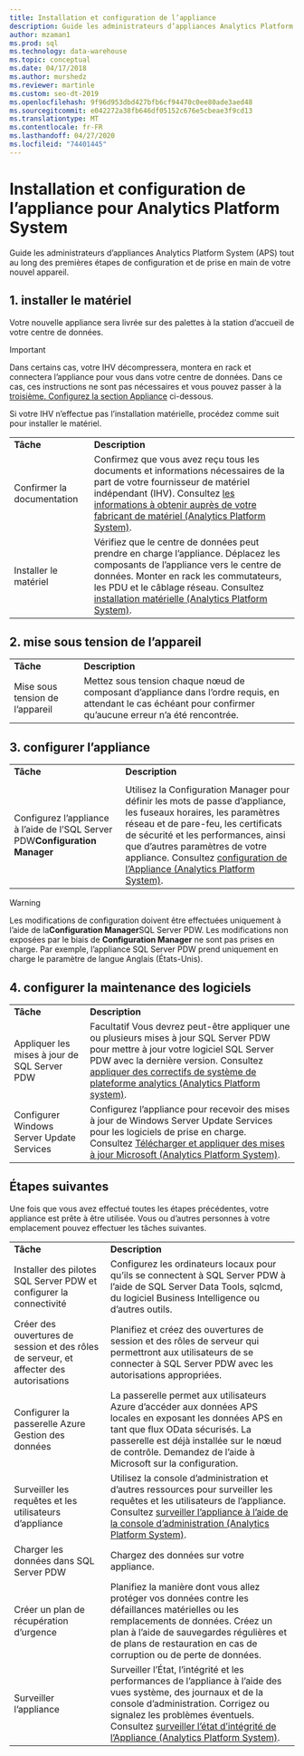```yaml
---
title: Installation et configuration de l’appliance
description: Guide les administrateurs d’appliances Analytics Platform System (APS) tout au long des premières étapes de configuration et de prise en main de votre nouvel appareil.
author: mzaman1
ms.prod: sql
ms.technology: data-warehouse
ms.topic: conceptual
ms.date: 04/17/2018
ms.author: murshedz
ms.reviewer: martinle
ms.custom: seo-dt-2019
ms.openlocfilehash: 9f96d953dbd427bfb6cf94470c0ee80ade3aed48
ms.sourcegitcommit: e042272a38fb646df05152c676e5cbeae3f9cd13
ms.translationtype: MT
ms.contentlocale: fr-FR
ms.lasthandoff: 04/27/2020
ms.locfileid: "74401445"
---
```

# <a name="appliance-installation-and-configuration-for-analytics-platform-system"></a>Installation et configuration de l’appliance pour Analytics Platform System
Guide les administrateurs d’appliances Analytics Platform System (APS) tout au long des premières étapes de configuration et de prise en main de votre nouvel appareil.  
  
<!-- MISSING LINKS ## <a name="BeforeYouBegin"></a>Before You Begin  
Before you begin to install, configure, and use your new appliance, we recommend reviewing information about the appliance components. Review the following to familiarize yourself with the appliance:  
  
-   Review [Understanding the Appliance Nodes and Hardware (SQL Server PDW)](assetId:///f60f419f-d1e1-403d-8cf9-07e7ef6d6627) to be sure you understand the components included in your new appliance.  
  
-   Review [Connecting to SQL Server PDW (SQL Server PDW)](assetId:///721851d5-e521-4d5b-ba6d-8e2e9d3c7808) to understand how and when appliance administrators will connect to each appliance node.  
-->

## <a name="1-install-the-hardware"></a><a name="InstallHardware"></a>1. installer le matériel  
Votre nouvelle appliance sera livrée sur des palettes à la station d’accueil de votre centre de données.  
  
> [!IMPORTANT]  
> Dans certains cas, votre IHV décompressera, montera en rack et connectera l’appliance pour vous dans votre centre de données. Dans ce cas, ces instructions ne sont pas nécessaires et vous pouvez passer à la [troisième. Configurez la section Appliance](#ConfigureAppliance) ci-dessous.  
  
Si votre IHV n’effectue pas l’installation matérielle, procédez comme suit pour installer le matériel.  
  
|||  
|-|-|  
|**Tâche**|**Description**|  
|Confirmer la documentation|Confirmez que vous avez reçu tous les documents et informations nécessaires de la part de votre fournisseur de matériel indépendant (IHV). Consultez [les informations à obtenir auprès de votre fabricant de matériel &#40;Analytics Platform System&#41;](information-to-obtain-from-your-ihv.md).|  
|Installer le matériel|Vérifiez que le centre de données peut prendre en charge l’appliance. Déplacez les composants de l’appliance vers le centre de données. Monter en rack les commutateurs, les PDU et le câblage réseau. Consultez [installation matérielle &#40;Analytics Platform System&#41;](hardware-installation.md).|  
  
## <a name="2-power-on-the-appliance"></a><a name="PowerOnAppliance"></a>2. mise sous tension de l’appareil  
  
|||  
|-|-|  
|**Tâche**|**Description**|  
|Mise sous tension de l’appareil|Mettez sous tension chaque nœud de composant d’appliance dans l’ordre requis, en attendant le cas échéant pour confirmer qu’aucune erreur n’a été rencontrée.|  
  
## <a name="3-configure-the-appliance"></a><a name="ConfigureAppliance"></a>3. configurer l’appliance  
  
|||  
|-|-|  
|**Tâche**|**Description**|  
|||  
|Configurez l’appliance à l’aide de l’SQL Server PDW**Configuration Manager**|Utilisez la Configuration Manager pour définir les mots de passe d’appliance, les fuseaux horaires, les paramètres réseau et de pare-feu, les certificats de sécurité et les performances, ainsi que d’autres paramètres de votre appliance. Consultez [configuration de l’Appliance &#40;Analytics Platform System&#41;](appliance-configuration.md).|  
  
> [!WARNING]  
> Les modifications de configuration doivent être effectuées uniquement à l’aide de la**Configuration Manager**SQL Server PDW. Les modifications non exposées par le biais de **Configuration Manager** ne sont pas prises en charge. Par exemple, l’appliance SQL Server PDW prend uniquement en charge le paramètre de langue Anglais (États-Unis).  
  
## <a name="4-set-up-software-servicing"></a><a name="SoftwareServicing"></a>4. configurer la maintenance des logiciels  
  
|||  
|-|-|  
|**Tâche**|**Description**|  
|Appliquer les mises à jour de SQL Server PDW|Facultatif Vous devrez peut-être appliquer une ou plusieurs mises à jour SQL Server PDW pour mettre à jour votre logiciel SQL Server PDW avec la dernière version. Consultez [appliquer des correctifs de système de plateforme analytics &#40;Analytics Platform system&#41;](apply-analytics-platform-system-hotfixes.md).|  
|Configurer Windows Server Update Services|Configurez l’appliance pour recevoir des mises à jour de Windows Server Update Services pour les logiciels de prise en charge. Consultez [Télécharger et appliquer des mises à jour Microsoft &#40;Analytics Platform System&#41;](download-and-apply-microsoft-updates.md).|  
  
## <a name="next-steps"></a><a name="NextSteps"></a>Étapes suivantes  
Une fois que vous avez effectué toutes les étapes précédentes, votre appliance est prête à être utilisée. Vous ou d’autres personnes à votre emplacement pouvez effectuer les tâches suivantes.  
  
|||  
|-|-|  
|**Tâche**|**Description**|  
|Installer des pilotes SQL Server PDW et configurer la connectivité|Configurez les ordinateurs locaux pour qu’ils se connectent à SQL Server PDW à l’aide de SQL Server Data Tools, sqlcmd, du logiciel Business Intelligence ou d’autres outils. <!-- MISSING LINKS See [Client Tools (SQL Server PDW)](assetId:///721851d5-e521-4d5b-ba6d-8e2e9d3c7808).-->|  
|Créer des ouvertures de session et des rôles de serveur, et affecter des autorisations|Planifiez et créez des ouvertures de session et des rôles de serveur qui permettront aux utilisateurs de se connecter à SQL Server PDW avec les autorisations appropriées. <!-- MISSING LINKS See [PDW Permissions &#40;SQL Server PDW&#41;](../sqlpdw/pdw-permissions-sql-server-pdw.md).-->|  
|Configurer la passerelle Azure Gestion des données|La passerelle permet aux utilisateurs Azure d’accéder aux données APS locales en exposant les données APS en tant que flux OData sécurisés. La passerelle est déjà installée sur le nœud de contrôle. Demandez de l’aide à Microsoft sur la configuration.|  
|Surveiller les requêtes et les utilisateurs d’appliance|Utilisez la console d’administration et d’autres ressources pour surveiller les requêtes et les utilisateurs de l’appliance. Consultez [surveiller l’appliance à l’aide de la console d’administration &#40;Analytics Platform System&#41;](monitor-the-appliance-by-using-the-admin-console.md)<!-- MISSING LINKS and [User Sessions &#40;SQL Server PDW&#41;](../sqlpdw/user-sessions-sql-server-pdw.md)-->.|  
|Charger les données dans SQL Server PDW|Chargez des données sur votre appliance. <!-- MISSING LINKS See [Load &#40;SQL Server PDW&#41;](../sqlpdw/load-sql-server-pdw.md).-->|  
|Créer un plan de récupération d’urgence|Planifiez la manière dont vous allez protéger vos données contre les défaillances matérielles ou les remplacements de données. Créez un plan à l’aide de sauvegardes régulières et de plans de restauration en cas de corruption ou de perte de données. <!-- MISSING LINKS See [Create a Disaster Recovery Plan &#40;SQL Server PDW&#41;](../sqlpdw/create-a-disaster-recovery-plan-sql-server-pdw.md).-->|  
|Surveiller l’appliance|Surveiller l’État, l’intégrité et les performances de l’appliance à l’aide des vues système, des journaux et de la console d’administration. Corrigez ou signalez les problèmes éventuels. Consultez [surveiller l’état d’intégrité de l’Appliance &#40;Analytics Platform System&#41;](../relational-databases/system-dynamic-management-views/sys-dm-pdw-component-health-status-transact-sql.md).|  
